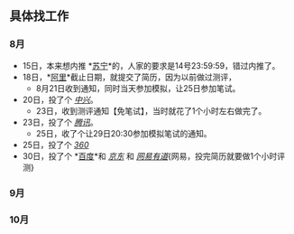##  具体找工作

###  8月
+ 15日，本来想内推 *[苏宁](http://campus.suning.cn/)*的，人家的要求是14号23:59:59，错过内推了。
+ 18日，*[阿里](https://campus.alibaba.com/index.htm)*截止日期，就提交了简历，因为以前做过测评，
    + 8月21日收到通知，同时当天参加模拟，让25日参加笔试。  
+ 20日，投了个 *[中兴](http://job.zte.com.cn/campus-recruitment)*。
    + 23日，收到测评通知【免笔试】，当时就花了1个小时左右做完了。
+ 23日，投了个 *[腾讯](http://join.qq.com/)*。
    + 25日，收了个让29日20:30参加模拟笔试的通知。
+ 25日，投了个 *[360](http://campus.chinahr.com/2017/qihu360/index.html)*
+ 30日，投了个 *[百度](http://talent.baidu.com/external/baidu/campus.html)*和 *[京东](https://campus.jd.com/)* 和 *[网易有道](http://campus.163.com/#/home)*{网易，投完简历就要做1个小时评测}

###  9月
###  10月